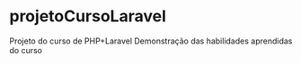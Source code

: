 # projetoCursoLaravel
 Projeto do curso de PHP+Laravel
Demonstração das habilidades aprendidas do curso